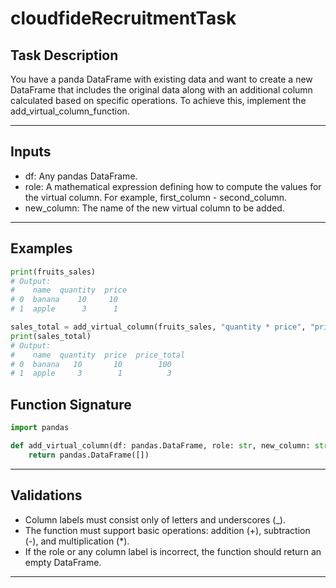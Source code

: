 # cloudfideRecruitmentTask

## Task Description

You have a panda DataFrame with existing data and want to create a new DataFrame that includes the original data along with an additional column calculated based on specific operations. To achieve this, implement the add_virtual_column_function.

---

## Inputs
 - df: Any pandas DataFrame.
 - role: A mathematical expression defining how to compute the values for the virtual column. For example, first_column - second_column.
 - new_column: The name of the new virtual column to be added.

---

## Examples

```python
print(fruits_sales)
# Output:
#    name  quantity  price
# 0  banana    10     10
# 1  apple      3      1

sales_total = add_virtual_column(fruits_sales, "quantity * price", "price_total")
print(sales_total)
# Output:
#    name  quantity  price  price_total
# 0  banana   10       10        100
# 1  apple     3        1          3
```

## Function Signature

```python
import pandas

def add_virtual_column(df: pandas.DataFrame, role: str, new_column: str) -> pandas.DataFrame:
    return pandas.DataFrame([])

```

---

## Validations

 - Column labels must consist only of letters and underscores (_).
 - The function must support basic operations: addition (+), subtraction (-), and multiplication (*).
 - If the role or any column label is incorrect, the function should return an empty DataFrame.

---


